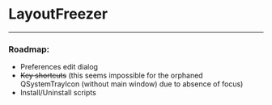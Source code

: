 # LayoutFreezer

---
### Roadmap:
- Preferences edit dialog
- <s>Key shortcuts</s> (this seems impossible for the orphaned QSystemTrayIcon (without main window) due to absence of focus)
- Install/Uninstall scripts